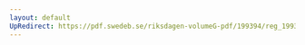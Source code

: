 ```yaml
---
layout: default
UpRedirect: https://pdf.swedeb.se/riksdagen-volumeG-pdf/199394/reg_199394/reg_199394_0011.pdf
---
```

